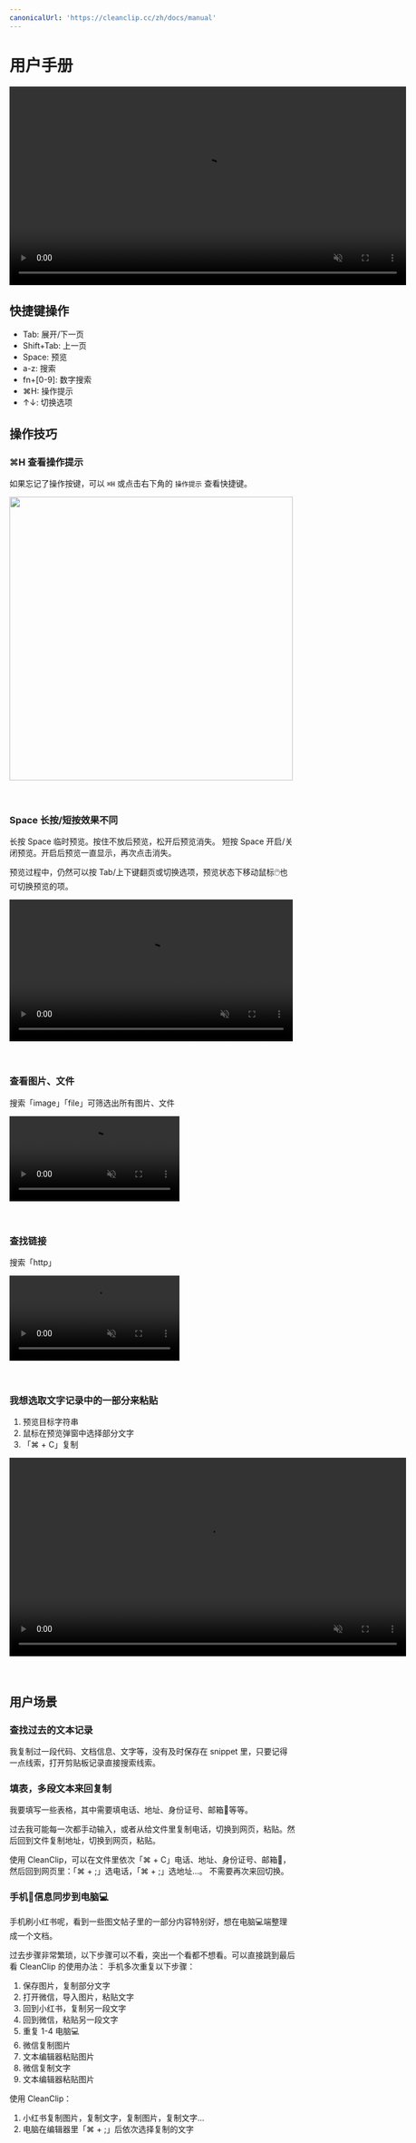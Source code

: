 ```yaml
---
canonicalUrl: 'https://cleanclip.cc/zh/docs/manual'
---
```


# 用户手册

<video autoplay muted loop width=700>
    <source src="/videos/search.mp4" type="video/mp4">
    <iframe width="700" src="/videos/search.mp4" scrolling="no" border="0" frameborder="0" allow="autoplay; encrypted-media" allowfullscreen></iframe>
</video>


## 快捷键操作
- Tab: 展开/下一页
- Shift+Tab: 上一页
- Space: 预览
- a-z: 搜索
- fn+[0-9]: 数字搜索
- ⌘H: 操作提示
- ↑↓: 切换选项

## 操作技巧

### ⌘H 查看操作提示
如果忘记了操作按键，可以 `⌘H` 或点击右下角的 `操作提示` 查看快捷键。

<img src=/images/helptip.webp width="500"/>

<br/>
<br/>
<br/>

### Space 长按/短按效果不同
长按 Space 临时预览。按住不放后预览，松开后预览消失。
短按 Space 开启/关闭预览。开启后预览一直显示，再次点击消失。

预览过程中，仍然可以按 Tab/上下键翻页或切换选项，预览状态下移动鼠标🖱️也可切换预览的项。

<video autoplay muted loop width=500>
    <source src="/videos/spacetopreview.mp4" type="video/mp4">
    <iframe width="500" src="/videos/spacetopreview.mp4" scrolling="no" border="0" frameborder="0" allow="autoplay; encrypted-media" allowfullscreen></iframe>
</video>

<br/>
<br/>
<br/>

### 查看图片、文件
搜索「image」「file」可筛选出所有图片、文件

<video autoplay muted loop width=300>
    <source src="/videos/searchimagefile.mp4" type="video/mp4">
    <iframe width="300" src="/videos/searchimagefile.mp4" scrolling="no" border="0" frameborder="0" allow="autoplay; encrypted-media" allowfullscreen></iframe>
</video>

<br/>
<br/>
<br/>

### 查找链接
搜索「http」

<video autoplay muted loop width=300>
    <source src="/videos/searchhttp.mp4" type="video/mp4">
    <iframe width="300" src="/videos/searchhttp.mp4" scrolling="no" border="0" frameborder="0" allow="autoplay; encrypted-media" allowfullscreen></iframe>
</video>

<br/>
<br/>
<br/>

### 我想选取文字记录中的一部分来粘贴
1. 预览目标字符串
2. 鼠标在预览弹窗中选择部分文字
3. 「⌘ + C」复制

<video autoplay muted loop width=700>
    <source src="/videos/selectpart.mp4" type="video/mp4">
    <iframe width="700" src="/videos/selectpartsm.mp4" scrolling="no" border="0" frameborder="0" allow="autoplay; encrypted-media" allowfullscreen></iframe>
</video>

<br/>
<br/>
<br/>

## 用户场景

### 查找过去的文本记录
我复制过一段代码、文档信息、文字等，没有及时保存在 snippet 里，只要记得一点线索，打开剪贴板记录直接搜索线索。

### 填表，多段文本来回复制
我要填写一些表格，其中需要填电话、地址、身份证号、邮箱📮等等。

过去我可能每一次都手动输入，或者从给文件里复制电话，切换到网页，粘贴。然后回到文件复制地址，切换到网页，粘贴。

使用 CleanClip，可以在文件里依次「⌘ + C」电话、地址、身份证号、邮箱📮，然后回到网页里：「⌘ + ;」选电话，「⌘ + ;」选地址...。
不需要再次来回切换。

### 手机📱信息同步到电脑💻
手机刷小红书呢，看到一些图文帖子里的一部分内容特别好，想在电脑💻端整理成一个文档。

过去步骤非常繁琐，以下步骤可以不看，突出一个看都不想看。可以直接跳到最后看 CleanClip 的使用办法：
手机多次重复以下步骤：
1. 保存图片，复制部分文字
2. 打开微信，导入图片，粘贴文字
3. 回到小红书，复制另一段文字
4. 回到微信，粘贴另一段文字
5. 重复 1-4
电脑💻
1. 微信复制图片
2. 文本编辑器粘贴图片
3. 微信复制文字
4. 文本编辑器粘贴图片

使用 CleanClip：
1. 小红书复制图片，复制文字，复制图片，复制文字...
2. 电脑在编辑器里「⌘ + ;」后依次选择复制的文字